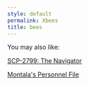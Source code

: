 ```yaml
---
style: default
permalink: Xbees
title: bees
---
```

You may also like:

[SCP-2799: The Navigator](http://scp-wiki.net/scp-2799)

[Montala's Personnel File](http://scp-wiki.net/montala-s-personnel-file)
